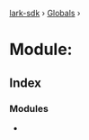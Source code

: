 [lark-sdk](../README.md) › [Globals](../globals.md) › [](reflection-1716.md)

# Module: 

## Index

### Modules

* [](reflection-1716.reflection-437.md)

